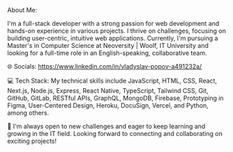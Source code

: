 About Me:

I'm a full-stack developer with a strong passion for web development and hands-on experience in various projects. I thrive on challenges, focusing on building user-centric, intuitive web applications. Currently, I'm pursuing a Master's in Computer Science at Neoversity | Woolf, IT University and looking for a full-time role in an English-speaking, collaborative team.

🌐 Socials: https://www.linkedin.com/in/vladyslav-popov-a491232a/

💻 Tech Stack: My technical skills include JavaScript, HTML, CSS, React, Next.js, Node.js, Express, React Native, TypeScript, Tailwind CSS, Git, GitHub, GitLab, RESTful APIs, GraphQL, MongoDB, Firebase, Prototyping in Figma, User-Centered Design, Heroku, DocuSign, Vercel, and Python, among others.

📌 I'm always open to new challenges and eager to keep learning and growing in the IT field. Looking forward to connecting and collaborating on exciting projects!
